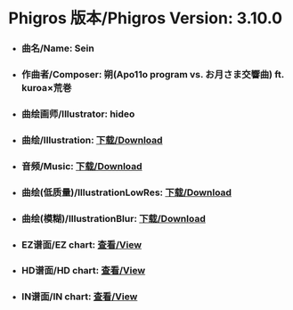 
# Phigros 版本/Phigros Version:  3.10.0

- ### __曲名/Name:  Sein__

- ### __作曲者/Composer:  朔(Apo11o program vs. お月さま交響曲) ft. kuroa×荒巻__

- ### __曲绘画师/Illustrator:  hideo__

- ### __曲绘/Illustration:  [下载/Download](https://github.com/Po6647A/WebAssests/releases/download/3.10.0/1092.png)__

- ### __音频/Music:  [下载/Download](https://github.com/Po6647A/WebAssests/releases/download/3.10.0/1856.ogg)__

- ### __曲绘(低质量)/IllustrationLowRes:  [下载/Download](https://github.com/Po6647A/WebAssests/releases/download/3.10.0/1584.png)__

- ### __曲绘(模糊)/IllustrationBlur:  [下载/Download](https://github.com/Po6647A/WebAssests/releases/download/3.10.0/0)__


- ### __EZ谱面/EZ chart:  [查看/View](./EZ.json/index.html)__

- ### __HD谱面/HD chart:  [查看/View](./HD.json/index.html)__

- ### __IN谱面/IN chart:  [查看/View](./IN.json/index.html)__
